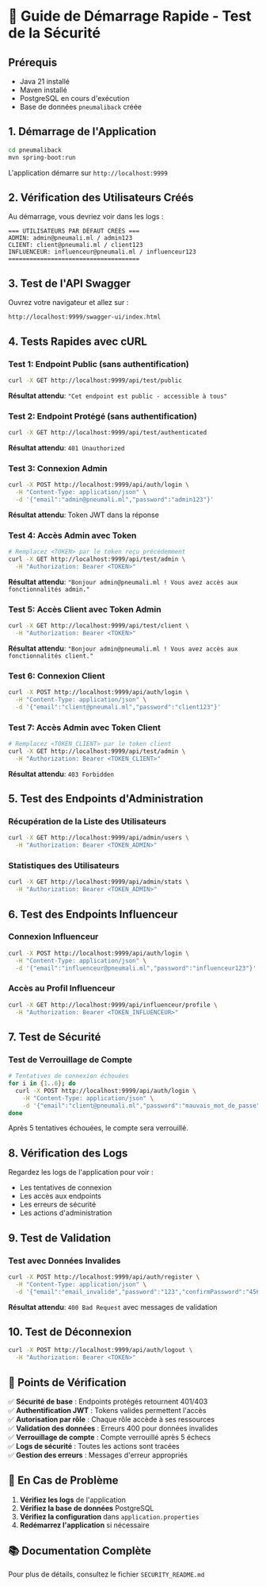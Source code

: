 # 🚀 Guide de Démarrage Rapide - Test de la Sécurité

## Prérequis
- Java 21 installé
- Maven installé
- PostgreSQL en cours d'exécution
- Base de données `pneumaliback` créée

## 1. Démarrage de l'Application

```bash
cd pneumaliback
mvn spring-boot:run
```

L'application démarre sur `http://localhost:9999`

## 2. Vérification des Utilisateurs Créés

Au démarrage, vous devriez voir dans les logs :
```
=== UTILISATEURS PAR DÉFAUT CRÉÉS ===
ADMIN: admin@pneumali.ml / admin123
CLIENT: client@pneumali.ml / client123
INFLUENCEUR: influenceur@pneumali.ml / influenceur123
=====================================
```

## 3. Test de l'API Swagger

Ouvrez votre navigateur et allez sur :
```
http://localhost:9999/swagger-ui/index.html
```

## 4. Tests Rapides avec cURL

### Test 1: Endpoint Public (sans authentification)
```bash
curl -X GET http://localhost:9999/api/test/public
```
**Résultat attendu**: `"Cet endpoint est public - accessible à tous"`

### Test 2: Endpoint Protégé (sans authentification)
```bash
curl -X GET http://localhost:9999/api/test/authenticated
```
**Résultat attendu**: `401 Unauthorized`

### Test 3: Connexion Admin
```bash
curl -X POST http://localhost:9999/api/auth/login \
  -H "Content-Type: application/json" \
  -d '{"email":"admin@pneumali.ml","password":"admin123"}'
```
**Résultat attendu**: Token JWT dans la réponse

### Test 4: Accès Admin avec Token
```bash
# Remplacez <TOKEN> par le token reçu précédemment
curl -X GET http://localhost:9999/api/test/admin \
  -H "Authorization: Bearer <TOKEN>"
```
**Résultat attendu**: `"Bonjour admin@pneumali.ml ! Vous avez accès aux fonctionnalités admin."`

### Test 5: Accès Client avec Token Admin
```bash
curl -X GET http://localhost:9999/api/test/client \
  -H "Authorization: Bearer <TOKEN>"
```
**Résultat attendu**: `"Bonjour admin@pneumali.ml ! Vous avez accès aux fonctionnalités client."`

### Test 6: Connexion Client
```bash
curl -X POST http://localhost:9999/api/auth/login \
  -H "Content-Type: application/json" \
  -d '{"email":"client@pneumali.ml","password":"client123"}'
```

### Test 7: Accès Admin avec Token Client
```bash
# Remplacez <TOKEN_CLIENT> par le token client
curl -X GET http://localhost:9999/api/test/admin \
  -H "Authorization: Bearer <TOKEN_CLIENT>"
```
**Résultat attendu**: `403 Forbidden`

## 5. Test des Endpoints d'Administration

### Récupération de la Liste des Utilisateurs
```bash
curl -X GET http://localhost:9999/api/admin/users \
  -H "Authorization: Bearer <TOKEN_ADMIN>"
```

### Statistiques des Utilisateurs
```bash
curl -X GET http://localhost:9999/api/admin/stats \
  -H "Authorization: Bearer <TOKEN_ADMIN>"
```

## 6. Test des Endpoints Influenceur

### Connexion Influenceur
```bash
curl -X POST http://localhost:9999/api/auth/login \
  -H "Content-Type: application/json" \
  -d '{"email":"influenceur@pneumali.ml","password":"influenceur123"}'
```

### Accès au Profil Influenceur
```bash
curl -X GET http://localhost:9999/api/influenceur/profile \
  -H "Authorization: Bearer <TOKEN_INFLUENCEUR>"
```

## 7. Test de Sécurité

### Test de Verrouillage de Compte
```bash
# Tentatives de connexion échouées
for i in {1..6}; do
  curl -X POST http://localhost:9999/api/auth/login \
    -H "Content-Type: application/json" \
    -d '{"email":"client@pneumali.ml","password":"mauvais_mot_de_passe"}'
done
```

Après 5 tentatives échouées, le compte sera verrouillé.

## 8. Vérification des Logs

Regardez les logs de l'application pour voir :
- Les tentatives de connexion
- Les accès aux endpoints
- Les erreurs de sécurité
- Les actions d'administration

## 9. Test de Validation

### Test avec Données Invalides
```bash
curl -X POST http://localhost:9999/api/auth/register \
  -H "Content-Type: application/json" \
  -d '{"email":"email_invalide","password":"123","confirmPassword":"456"}'
```

**Résultat attendu**: `400 Bad Request` avec messages de validation

## 10. Test de Déconnexion

```bash
curl -X POST http://localhost:9999/api/auth/logout \
  -H "Authorization: Bearer <TOKEN>"
```

## 🎯 Points de Vérification

✅ **Sécurité de base** : Endpoints protégés retournent 401/403  
✅ **Authentification JWT** : Tokens valides permettent l'accès  
✅ **Autorisation par rôle** : Chaque rôle accède à ses ressources  
✅ **Validation des données** : Erreurs 400 pour données invalides  
✅ **Verrouillage de compte** : Compte verrouillé après 5 échecs  
✅ **Logs de sécurité** : Toutes les actions sont tracées  
✅ **Gestion des erreurs** : Messages d'erreur appropriés  

## 🚨 En Cas de Problème

1. **Vérifiez les logs** de l'application
2. **Vérifiez la base de données** PostgreSQL
3. **Vérifiez la configuration** dans `application.properties`
4. **Redémarrez l'application** si nécessaire

## 📚 Documentation Complète

Pour plus de détails, consultez le fichier `SECURITY_README.md`
